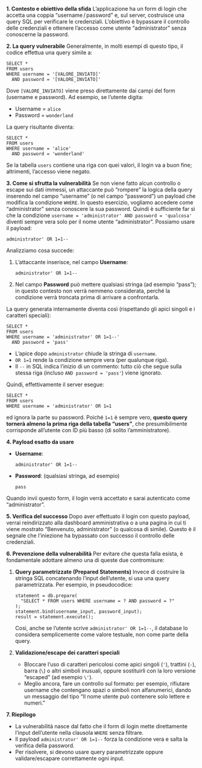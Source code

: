 **1. Contesto e obiettivo della sfida**
L’applicazione ha un form di login che accetta una coppia “username / password” e, sul server, costruisce una query SQL per verificare le credenziali. L’obiettivo è bypassare il controllo delle credenziali e ottenere l’accesso come utente “administrator” senza conoscerne la password.

**2. La query vulnerabile**
Generalmente, in molti esempi di questo tipo, il codice effettua una query simile a:

```
SELECT * 
FROM users 
WHERE username = '[VALORE_INVIATO]' 
  AND password = '[VALORE_INVIATO]'
```

Dove `[VALORE_INVIATO]` viene preso direttamente dai campi del form (username e password).
Ad esempio, se l’utente digita:

* Username = `alice`
* Password = `wonderland`

La query risultante diventa:

```
SELECT * 
FROM users 
WHERE username = 'alice' 
  AND password = 'wonderland'
```

Se la tabella `users` contiene una riga con quei valori, il login va a buon fine; altrimenti, l’accesso viene negato.

**3. Come si sfrutta la vulnerabilità**
Se non viene fatto alcun controllo o escape sui dati immessi, un attaccante può “rompere” la logica della query inserendo nel campo “username” (o nel campo “password”) un payload che modifica la condizione `WHERE`.
In questo esercizio, vogliamo accedere come “administrator” senza conoscere la sua password. Quindi è sufficiente far sì che la condizione `username = 'administrator' AND password = 'qualcosa'` diventi sempre vera solo per il nome utente “administrator”. Possiamo usare il payload:

```
administrator' OR 1=1--
```

Analizziamo cosa succede:

1. L’attaccante inserisce, nel campo **Username**:

   ```
   administrator' OR 1=1--
   ```
2. Nel campo **Password** può mettere qualsiasi stringa (ad esempio “pass”); in questo contesto non verrà nemmeno considerata, perché la condizione verrà troncata prima di arrivare a confrontarla.

La query generata internamente diventa così (rispettando gli apici singoli e i caratteri speciali):

```
SELECT * 
FROM users 
WHERE username = 'administrator' OR 1=1--' 
  AND password = 'pass'
```

* L’apice dopo `administrator` chiude la stringa di `username`.
* `OR 1=1` rende la condizione sempre vera (per qualunque riga).
* Il `--` in SQL indica l’inizio di un commento: tutto ciò che segue sulla stessa riga (incluso `AND password = 'pass'`) viene ignorato.

Quindi, effettivamente il server esegue:

```
SELECT * 
FROM users 
WHERE username = 'administrator' OR 1=1
```

ed ignora la parte su password. Poiché `1=1` è sempre vero, **questo query tornerà almeno la prima riga della tabella “users”**, che presumibilmente corrisponde all’utente con ID più basso (di solito l’amministratore).

**4. Payload esatto da usare**

* **Username**:

  ```
  administrator' OR 1=1--
  ```
* **Password**: (qualsiasi stringa, ad esempio)

  ```
  pass
  ```

Quando invii questo form, il login verrà accettato e sarai autenticato come “administrator”.

**5. Verifica del successo**
Dopo aver effettuato il login con questo payload, verrai reindirizzato alla dashboard amministrativa o a una pagina in cui ti viene mostrato “Benvenuto, administrator” (o qualcosa di simile). Questo è il segnale che l’iniezione ha bypassato con successo il controllo delle credenziali.

**6. Prevenzione della vulnerabilità**
Per evitare che questa falla esista, è fondamentale adottare almeno una di queste due contromisure:

1. **Query parametrizzate (Prepared Statements)**
   Invece di costruire la stringa SQL concatenando l’input dell’utente, si usa una query parametrizzata. Per esempio, in pseudocodice:

   ```
   statement = db.prepare(
     "SELECT * FROM users WHERE username = ? AND password = ?"
   );
   statement.bind(username_input, password_input);
   result = statement.execute();
   ```

   Così, anche se l’utente scrive `administrator' OR 1=1--`, il database lo considera semplicemente come valore testuale, non come parte della query.

2. **Validazione/escape dei caratteri speciali**

   * Bloccare l’uso di caratteri pericolosi come apici singoli (`'`), trattini (`-`), barra (`\`) o altri simboli inusuali, oppure sostituirli con la loro versione “escaped” (ad esempio `\'`).
   * Meglio ancora, fare un controllo sul formato: per esempio, rifiutare username che contengano spazi o simboli non alfanumerici, dando un messaggio del tipo “Il nome utente può contenere solo lettere e numeri.”

**7. Riepilogo**

* La vulnerabilità nasce dal fatto che il form di login mette direttamente l’input dell’utente nella clausola `WHERE` senza filtrare.
* Il payload `administrator' OR 1=1--` forza la condizione vera e salta la verifica della password.
* Per risolvere, si devono usare query parametrizzate oppure validare/escapare correttamente ogni input.

